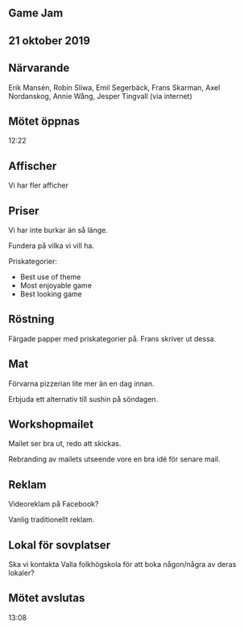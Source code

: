## Game Jam
## 21 oktober 2019

## Närvarande
Erik Mansén, Robin Sliwa, Emil Segerbäck, Frans Skarman, Axel Nordanskog, Annie Wång, Jesper Tingvall (via internet)

## Mötet öppnas
12:22

## Affischer
Vi har fler afficher

## Priser
Vi har inte burkar än så länge.

Fundera på vilka vi vill ha.

Priskategorier:
- Best use of theme
- Most enjoyable game
- Best looking game

## Röstning
Färgade papper med priskategorier på. Frans skriver ut dessa.

## Mat
Förvarna pizzerian lite mer än en dag innan. 

Erbjuda ett alternativ till sushin på söndagen.

## Workshopmailet
Mailet ser bra ut, redo att skickas.

Rebranding av mailets utseende vore en bra idé för senare mail.

## Reklam
Videoreklam på Facebook?

Vanlig traditionellt reklam.

## Lokal för sovplatser
Ska vi kontakta Valla folkhögskola för att boka någon/några av deras lokaler?

## Mötet avslutas
13:08
